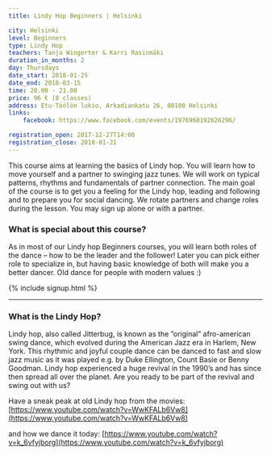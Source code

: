```yaml
---
title: Lindy Hop Beginners | Helsinki

city: Helsinki
level: Beginners
type: Lindy Hop
teachers: Tanja Wingerter & Karri Rasinmäki
duration_in_months: 2
day: Thursdays
date_start: 2018-01-25
date_end: 2018-03-15
time: 20.00 - 21.00
price: 96 € (8 classes)
address: Etu-Töölön lukio, Arkadiankatu 26, 00100 Helsinki
links:
    facebook: https://www.facebook.com/events/1976968192626296/

registration_open: 2017-12-27T14:00
registration_close: 2018-01-21
---
```


This course aims at learning the basics of Lindy hop. You will learn how to move yourself and a partner to swinging jazz tunes. We will work on typical patterns, rhythms and fundamentals of partner connection. The main goal of the course is to get you a feeling for the Lindy hop, leading and following and to prepare you for social dancing. We rotate partners and change roles during the lesson. You may sign up alone or with a partner.

### What is special about this course?

As in most of our Lindy hop Beginners courses, you will learn both roles of the dance – how to be the leader and the follower! Later you can pick either role to specialize in, but having basic knowledge of both will make you a better dancer. Old dance for people with modern values :)

{% include signup.html %}

---

### What is the Lindy Hop?

Lindy hop, also called Jitterbug, is known as the ”original” afro-american swing dance, which evolved during the American Jazz era in Harlem, New York. This rhythmic and joyful couple dance can be danced to fast and slow jazz music as it was played e.g. by Duke Ellington, Count Basie or Benny Goodman. Lindy hop experienced a huge revival in the 1990’s and has since then spread all over the planet. Are you ready to be part of the revival and swing out with us?

Have a sneak peak at old Lindy hop from the movies: 
[https://www.youtube.com/watch?v=WwKFALb6Vw8](https://www.youtube.com/watch?v=WwKFALb6Vw8)

and how we dance it today:
[https://www.youtube.com/watch?v=k_6vfyjborg](https://www.youtube.com/watch?v=k_6vfyjborg)
